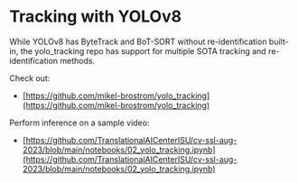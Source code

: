 # Tracking with YOLOv8

While YOLOv8 has ByteTrack and BoT-SORT without re-identification built-in, the yolo_tracking repo has support for multiple SOTA tracking and re-identification methods.

Check out:
- [https://github.com/mikel-brostrom/yolo_tracking](https://github.com/mikel-brostrom/yolo_tracking)

Perform inference on a sample video:
- [https://github.com/TranslationalAICenterISU/cv-ssl-aug-2023/blob/main/notebooks/02_yolo_tracking.ipynb](https://github.com/TranslationalAICenterISU/cv-ssl-aug-2023/blob/main/notebooks/02_yolo_tracking.ipynb)